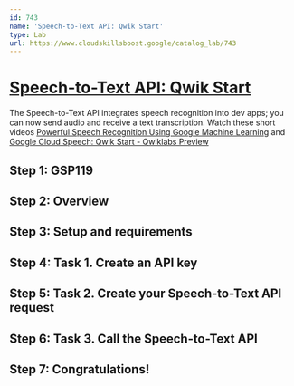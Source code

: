 ```yaml
---
id: 743
name: 'Speech-to-Text API: Qwik Start'
type: Lab
url: https://www.cloudskillsboost.google/catalog_lab/743
---
```


# [Speech-to-Text API: Qwik Start](https://www.cloudskillsboost.google/catalog_lab/743)

The Speech-to-Text API integrates speech recognition into dev apps; you can now send audio and receive a text transcription. Watch these short videos <A HREF="https://youtu.be/k9xLdXNriEo"> Powerful Speech Recognition Using Google Machine Learning</A> and <A HREF="https://youtu.be/7_f7XKbUjK4"> Google Cloud Speech: Qwik Start - Qwiklabs Preview</A>

## Step 1: GSP119

## Step 2: Overview

## Step 3: Setup and requirements

## Step 4: Task 1. Create an API key

## Step 5: Task 2. Create your Speech-to-Text API request

## Step 6: Task 3. Call the Speech-to-Text API

## Step 7: Congratulations!
